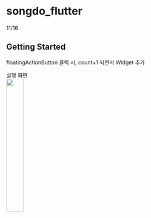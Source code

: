 # songdo_flutter

11/16

## Getting Started

floatingActionButton 클릭 시, count+1 되면서 Widget 추가</br>

실행 화면</br>
<img src="https://user-images.githubusercontent.com/58160874/141991681-fd370377-f942-4fb7-b7ea-fd80a0327721.png" width="30%" height="30%"/>
